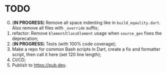 # TODO

0. (**IN PROGRESS**) Remove all space indenting like in `build_eqaulity.dart`. Also remove all files with `_override` suffix;
1. refactor: Remove `Element`/`ClassElement` usage when `source_gen` fixes the deprecation;
2. (**IN PROGRESS**) Tests (with 100% code coverage);
3. Make a repo for common Bash scripts in Dart, create a fix and formatter script, then call it here (set 120 line length);
4. CI/CD;
5. Publish to <https://pub.dev>.
